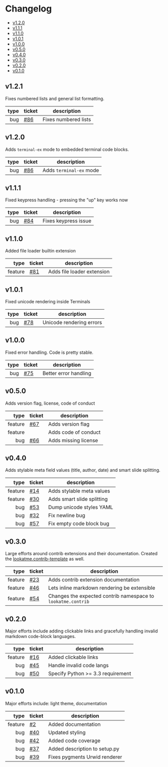 # Changelog

- [v1.2.0](#v120)
- [v1.1.1](#v111)
- [v1.1.0](#v110)
- [v1.0.1](#v101)
- [v1.0.0](#v100)
- [v0.5.0](#v050)
- [v0.4.0](#v040)
- [v0.3.0](#v030)
- [v0.2.0](#v020)
- [v0.1.0](#v010)

## v1.2.1

Fixes numbered lists and general list formatting.

| type | ticket                                                  | description          |
|-----:|---------------------------------------------------------|----------------------|
|  bug | [#86](https://github.com/d0c-s4vage/lookatme/issues/93) | Fixes numbered lists |

## v1.2.0

Adds `terminal-ex` mode to embedded terminal code blocks.

| type | ticket                                                  | description             |
|-----:|---------------------------------------------------------|-------------------------|
|  bug | [#86](https://github.com/d0c-s4vage/lookatme/issues/86) | Adds `terminal-ex` mode |

## v1.1.1

Fixed keypress handling - pressing the "up" key works now

| type | ticket                                                  | description          |
|-----:|---------------------------------------------------------|----------------------|
|  bug | [#84](https://github.com/d0c-s4vage/lookatme/issues/84) | Fixes keypress issue |

## v1.1.0

Added file loader builtin extension

|    type | ticket                                                  | description                |
|--------:|---------------------------------------------------------|----------------------------|
| feature | [#81](https://github.com/d0c-s4vage/lookatme/issues/81) | Adds file loader extension |

## v1.0.1

Fixed unicode rendering inside Terminals

| type | ticket                                                  | description              |
|-----:|---------------------------------------------------------|--------------------------|
|  bug | [#78](https://github.com/d0c-s4vage/lookatme/issues/78) | Unicode rendering errors |

## v1.0.0

Fixed error handling. Code is pretty stable.

| type | ticket                                                  | description           |
|-----:|---------------------------------------------------------|-----------------------|
|  bug | [#75](https://github.com/d0c-s4vage/lookatme/issues/75) | Better error handling |


## v0.5.0

Adds version flag, license, code of conduct

|    type | ticket                                                  | description          |
|--------:|---------------------------------------------------------|----------------------|
| feature | [#67](https://github.com/d0c-s4vage/lookatme/issues/67) | Adds version flag    |
| feature |                                                         | Adds code of conduct |
|     bug | [#66](https://github.com/d0c-s4vage/lookatme/issues/66) | Adds missing license |


## v0.4.0

Adds stylable meta field values (title, author, date) and smart slide splitting.

|    type | ticket                                                  | description                |
|--------:|---------------------------------------------------------|----------------------------|
| feature | [#14](https://github.com/d0c-s4vage/lookatme/issues/14) | Adds stylable meta values  |
| feature | [#30](https://github.com/d0c-s4vage/lookatme/issues/30) | Adds smart slide splitting |
|     bug | [#53](https://github.com/d0c-s4vage/lookatme/issues/53) | Dump unicode styles YAML   |
|     bug | [#32](https://github.com/d0c-s4vage/lookatme/issues/32) | Fix newline bug            |
|     bug | [#57](https://github.com/d0c-s4vage/lookatme/issues/57) | Fix empty code block bug   |

## v0.3.0

Large efforts around contrib extensions and their documentation. Created the
[lookatme.contrib-template](https://github.com/d0c-s4vage/lookatme.contrib-template)
as well.

|    type | ticket                                                  | description                                                  |
|--------:|---------------------------------------------------------|--------------------------------------------------------------|
| feature | [#23](https://github.com/d0c-s4vage/lookatme/issues/23) | Adds contrib extension documentation                         |
| feature | [#46](https://github.com/d0c-s4vage/lookatme/issues/46) | Lets inline markdown rendering be extensible                 |
| feature | [#54](https://github.com/d0c-s4vage/lookatme/issues/54) | Changes the expected contrib namespace to `lookatme.contrib` |

## v0.2.0

Major efforts include adding clickable links and gracefully handling invalid
markdown code-block languages.

|    type | ticket                                                  | description                       |
|--------:|---------------------------------------------------------|-----------------------------------|
| feature | [#16](https://github.com/d0c-s4vage/lookatme/issues/16) | Added clickable links             |
|     bug | [#45](https://github.com/d0c-s4vage/lookatme/issues/45) | Handle invalid code langs         |
|     bug | [#50](https://github.com/d0c-s4vage/lookatme/issues/50) | Specify Python >= 3.3 requirement |  |

## v0.1.0

Major efforts include: light theme, documentation

|    type | ticket                                                  | description                   |
|--------:|---------------------------------------------------------|-------------------------------|
| feature | [#2](https://github.com/d0c-s4vage/lookatme/issues/2)   | Added documentation           |
|     bug | [#40](https://github.com/d0c-s4vage/lookatme/issues/40) | Updated styling               |
|     bug | [#42](https://github.com/d0c-s4vage/lookatme/issues/42) | Added code coverage           |
|     bug | [#37](https://github.com/d0c-s4vage/lookatme/issues/37) | Added description to setup.py |
|     bug | [#39](https://github.com/d0c-s4vage/lookatme/issues/39) | Fixes pygments Urwid renderer |
